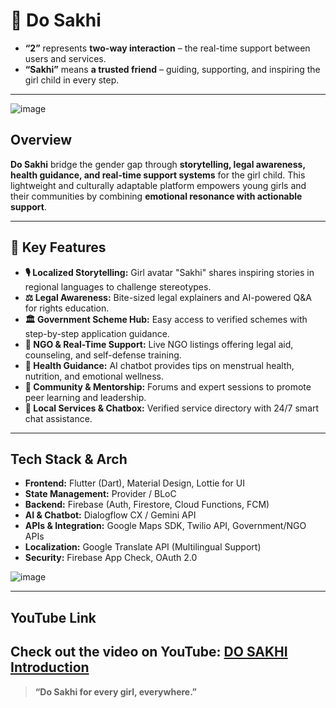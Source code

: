 # 👭 Do Sakhi
- **“2”** represents **two-way interaction** – the real-time support between users and services.
- **“Sakhi”** means **a trusted friend** – guiding, supporting, and inspiring the girl child in every step.
---
 ![image](https://github.com/user-attachments/assets/ace3c6b3-6fed-41f1-9394-1bb934be11ca)


## Overview

**Do Sakhi** bridge the gender gap through **storytelling, legal awareness, health guidance, and real-time support systems** for the girl child. This lightweight and culturally adaptable platform empowers young girls and their communities by combining **emotional resonance with actionable support**.


---

## 🚀 Key Features

- **🎙️ Localized Storytelling:** Girl avatar "Sakhi" shares inspiring stories in regional languages to challenge stereotypes.
- **⚖️ Legal Awareness:** Bite-sized legal explainers and AI-powered Q&A for rights education.
- **🏛 Government Scheme Hub:** Easy access to verified schemes with step-by-step application guidance.
- **🤝 NGO & Real-Time Support:** Live NGO listings offering legal aid, counseling, and self-defense training.
- **💖 Health Guidance:** AI chatbot provides tips on menstrual health, nutrition, and emotional wellness.
- **👭 Community & Mentorship:** Forums and expert sessions to promote peer learning and leadership.
- **📍 Local Services & Chatbox:** Verified service directory with 24/7 smart chat assistance.

---

## Tech Stack & Arch

- **Frontend:** Flutter (Dart), Material Design, Lottie for UI
- **State Management:** Provider / BLoC
- **Backend:** Firebase (Auth, Firestore, Cloud Functions, FCM)
- **AI & Chatbot:** Dialogflow CX / Gemini API
- **APIs & Integration:** Google Maps SDK, Twilio API, Government/NGO APIs
- **Localization:** Google Translate API (Multilingual Support)
- **Security:** Firebase App Check, OAuth 2.0
  
![image](https://github.com/user-attachments/assets/d11dc5d0-1ef4-4a18-a51c-6796fcf8a88c)

---

## YouTube Link

Check out the video on YouTube: [DO SAKHI Introduction](https://youtu.be/r8S-AXKtIPY)
---

> **“Do Sakhi  for every girl, everywhere.”**

